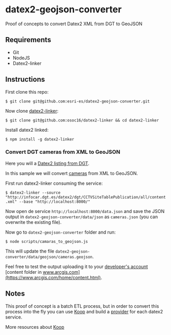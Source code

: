 # datex2-geojson-converter

Proof of concepts to convert Datex2 XML from DGT to GeoJSON

## Requirements

* Git
* NodeJS
* Datex2-linker

## Instructions

First clone this repo:

`$ git clone git@github.com:esri-es/datex2-geojson-converter.git`

Now clone [datex2-linker](https://github.com/osoc16/datex2-linker):

`$ git clone git@github.com:osoc16/datex2-linker && cd datex2-linker`

Install datex2 linked:

`$ npm install -g datex2-linker`

### Convert DGT cameras from XML to GeoJSON

Here you will a [Datex2 listing from DGT](http://infocar.dgt.es/datex2/dgt/).

In this sample we will convert [cameras](http://infocar.dgt.es/datex2/dgt/CCTVSiteTablePublication/all/content.xml) from XML to GeoJSON.

First run datex2-linker consuming the service:

`$ datex2-linker --source "http://infocar.dgt.es/datex2/dgt/CCTVSiteTablePublication/all/content.xml" --base "http://localhost:8000/" `

Now open de service `http://localhost:8000/data.json` and save the JSON output in `datex2-geojson-converter/data/json` as `cameras.json` (you can overwrite the existing file).

Now go to `datex2-geojson-converter` folder and run:

`$ node scripts/camaras_to_geojson.js`

This will update the file `datex2-geojson-converter/data/geojson/cameras.geojson`.

Feel free to test the output uploading it to your [developer's account](https://developers.arcgis.com/sign-up/) [content folder in www.arcgis.com](https://www.arcgis.com/home/content.html).

## Notes

This proof of concept is a batch ETL process, but in order to convert this process into the fly you can use [Koop](http://koopjs.github.io/) and build a [provider](https://github.com/koopjs?utf8=%E2%9C%93&q=provider&type=&language=) for each datex2 service.

More resources about [Koop](https://esri-es.github.io/awesome-arcgis/arcgis/developers/profiles/devops/technologies/koop/)

